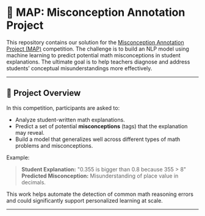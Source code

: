 # 🧠 MAP: Misconception Annotation Project

This repository contains our solution for the [Misconception Annotation Project (MAP)](https://www.kaggle.com/competitions/map-2025) competition. The challenge is to build an NLP model using machine learning to predict potential math misconceptions in student explanations. The ultimate goal is to help teachers diagnose and address students’ conceptual misunderstandings more effectively.

---

## 🚀 Project Overview

In this competition, participants are asked to:
- Analyze student-written math explanations.
- Predict a set of potential **misconceptions** (tags) that the explanation may reveal.
- Build a model that generalizes well across different types of math problems and misconceptions.

Example:
> **Student Explanation:** "0.355 is bigger than 0.8 because 355 > 8"  
> **Predicted Misconception:** Misunderstanding of place value in decimals.

This work helps automate the detection of common math reasoning errors and could significantly support personalized learning at scale.

---
